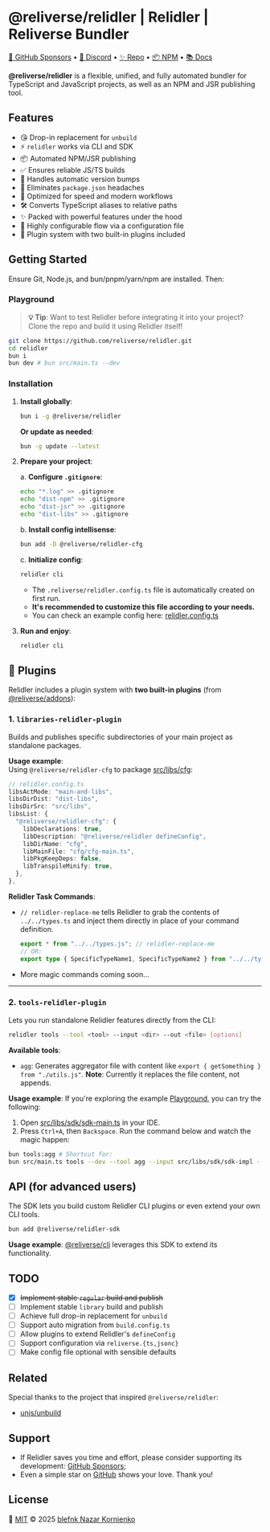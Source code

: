 # @reliverse/relidler | Relidler | Reliverse Bundler

[💖 GitHub Sponsors](https://github.com/sponsors/blefnk) • [💬 Discord](https://discord.gg/Pb8uKbwpsJ) • [✨ Repo](https://github.com/reliverse/relidler-js-bundler) • [📦 NPM](https://npmjs.com/@reliverse/relidler) • [📚 Docs](https://docs.reliverse.org)

**@reliverse/relidler** is a flexible, unified, and fully automated bundler for TypeScript and JavaScript projects, as well as an NPM and JSR publishing tool.

## Features

- 😘 Drop-in replacement for `unbuild`
- ⚡ `relidler` works via CLI and SDK
- 📦 Automated NPM/JSR publishing
- ✅ Ensures reliable JS/TS builds
- 🔄 Handles automatic version bumps
- 🔧 Eliminates `package.json` headaches
- 🎯 Optimized for speed and modern workflows
- 🛠️ Converts TypeScript aliases to relative paths
- ✨ Packed with powerful features under the hood
- 📝 Highly configurable flow via a configuration file
- 🔌 Plugin system with two built-in plugins included

## Getting Started

Ensure Git, Node.js, and bun/pnpm/yarn/npm are installed. Then:

### Playground

> **💡 Tip**:
> Want to test Relidler before integrating it into your project?
> Clone the repo and build it using Relidler itself!

```sh
git clone https://github.com/reliverse/relidler.git
cd relidler
bun i
bun dev # bun src/main.ts --dev
```

### Installation

1. **Install globally**:

    ```sh
    bun i -g @reliverse/relidler
    ```

    **Or update as needed**:

    ```sh
    bun -g update --latest
    ```

2. **Prepare your project**:

    a. **Configure `.gitignore`**:

    ```sh
    echo "*.log" >> .gitignore
    echo "dist-npm" >> .gitignore
    echo "dist-jsr" >> .gitignore
    echo "dist-libs" >> .gitignore
    ```

    b. **Install config intellisense**:

    ```sh
    bun add -D @reliverse/relidler-cfg
    ```

    c. **Initialize config**:

    ```sh
    relidler cli
    ```

    - The `.reliverse/relidler.config.ts` file is automatically created on first run.
    - **It's recommended to customize this file according to your needs.**
    - You can check an example config here: [relidler.config.ts](https://github.com/reliverse/relidler-js-bundler/blob/main/relidler.config.ts)

3. **Run and enjoy**:

    ```sh
    relidler cli
    ```

## 🔌 Plugins

Relidler includes a plugin system with **two built-in plugins** (from [@reliverse/addons](https://github.com/reliverse/addons)):

### 1. `libraries-relidler-plugin`

Builds and publishes specific subdirectories of your main project as standalone packages.

**Usage example**:  
Using `@reliverse/relidler-cfg` to package [src/libs/cfg](https://github.com/reliverse/relidler-js-bundler/tree/main/src/libs/cfg):

```ts
// relidler.config.ts
libsActMode: "main-and-libs",
libsDirDist: "dist-libs",
libsDirSrc: "src/libs",
libsList: {
  "@reliverse/relidler-cfg": {
    libDeclarations: true,
    libDescription: "@reliverse/relidler defineConfig",
    libDirName: "cfg",
    libMainFile: "cfg/cfg-main.ts",
    libPkgKeepDeps: false,
    libTranspileMinify: true,
  },
},
```

**Relidler Task Commands**:

- `// relidler-replace-me` tells Relidler to grab the contents of `../../types.ts` and inject them directly in place of your command definition.

  ```ts
  export * from "../../types.js"; // relidler-replace-me
  // OR:
  export type { SpecificTypeName1, SpecificTypeName2 } from "../../types.js"; // relidler-replace-me
  ```

- More magic commands coming soon...

---

### 2. `tools-relidler-plugin`

Lets you run standalone Relidler features directly from the CLI:

```bash
relidler tools --tool <tool> --input <dir> --out <file> [options]
```

**Available tools**:

- `agg`: Generates aggregator file with content like `export { getSomething } from "./utils.js"`. **Note**: Currently it replaces the file content, not appends.

**Usage example**: If you're exploring the example [Playground](#playground), you can try the following:

1. Open [src/libs/sdk/sdk-main.ts](https://github.com/reliverse/relidler-js-bundler/blob/main/src/libs/sdk/sdk-main.ts) in your IDE.
2. Press `Ctrl+A`, then `Backspace`. Run the command below and watch the magic happen:

```bash
bun tools:agg # Shortcut for:
bun src/main.ts tools --dev --tool agg --input src/libs/sdk/sdk-impl --out src/libs/sdk/sdk-main.ts --recursive --named --strip src/libs/sdk
```

## API (for advanced users)

The SDK lets you build custom Relidler CLI plugins or even extend your own CLI tools.

```sh
bun add @reliverse/relidler-sdk
```

**Usage example**: [@reliverse/cli](https://github.com/reliverse/cli-website-builder) leverages this SDK to extend its functionality.

## TODO

- [x] ~~Implement stable `regular` build and publish~~
- [ ] Implement stable `library` build and publish
- [ ] Achieve full drop-in replacement for `unbuild`
- [ ] Support auto migration from `build.config.ts`
- [ ] Allow plugins to extend Relidler's `defineConfig`
- [ ] Support configuration via `reliverse.{ts,jsonc}`
- [ ] Make config file optional with sensible defaults

## Related

Special thanks to the project that inspired `@reliverse/relidler`:

- [unjs/unbuild](https://github.com/unjs/unbuild#readme)

## Support

- If Relidler saves you time and effort, please consider supporting its development: [GitHub Sponsors](https://github.com/sponsors/blefnk);
- Even a simple star on [GitHub](https://github.com/reliverse/relidler) shows your love. Thank you!

## License

🩷 [MIT](./LICENSE) © 2025 [blefnk Nazar Kornienko](https://github.com/blefnk)
